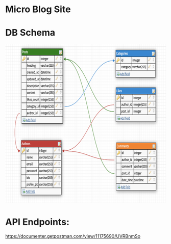 # Micro Blog Site

# DB Schema
<img src="https://raw.githubusercontent.com/arunav1999/MicroBlogSite/master/micro-blog-site-db-schema/db_schema.png" height="500" width="720" ></img>

# API Endpoints:
https://documenter.getpostman.com/view/11175690/UVRBnmSo
